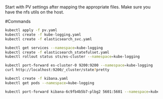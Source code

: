 Start with PV settings after mapping the appropriate files. Make sure you have the nfs utils on the host.

#Commands
```bash
kubectl apply -f pv.yaml
kubectl create -f kube-logging.yaml
kubectl create -f elasticsearch_svc.yaml

kubectl get services --namespace=kube-logging
kubectl create -f elasticsearch_statefulset.yaml
kubectl rollout status sts/es-cluster --namespace=kube-logging

kubectl port-forward es-cluster-0 9200:9200 --namespace=kube-logging
curl http://localhost:9200/_cluster/state?pretty

kubectl create -f kibana.yaml
kubectl get pods --namespace=kube-logging

kubectl port-forward kibana-6c9fb4b5b7-plbg2 5601:5601 --namespace=kube-logging
```
